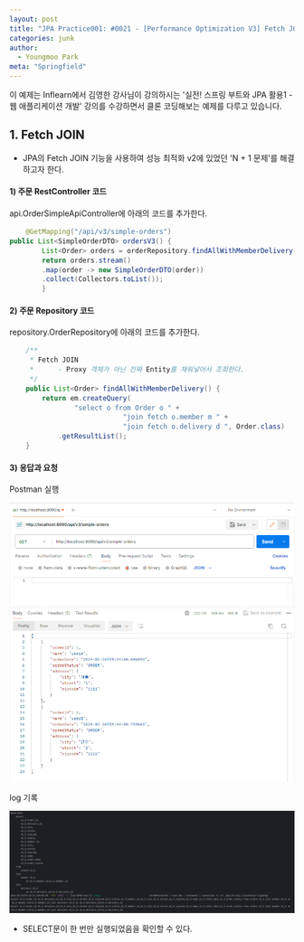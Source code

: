 ```yaml
---
layout: post
title: "JPA Practice001: #0021 - [Performance Optimization V3] Fetch JOIN"
categories: junk
author:
  - Youngmoo Park
meta: "Springfield"
---
```


이 예제는 Inflearn에서 김영한 강사님이 강의하시는 '실전! 스프링 부트와 JPA 활용1 - 웹 애플리케이션 개발' 강의를 수강하면서 클론 코딩해보는 예제를 다루고 있습니다.

## 1. Fetch JOIN

- JPA의 Fetch JOIN 기능을 사용하여 성능 최적화 v2에 있었던 'N + 1 문제'를 해결하고자 한다.

#### **1) 주문 RestController 코드**

api.OrderSimpleApiController에 아래의 코드를 추가한다.

```java
    @GetMapping("/api/v3/simple-orders")
public List<SimpleOrderDTO> ordersV3() {
        List<Order> orders = orderRepository.findAllWithMemberDelivery();
        return orders.stream()
        .map(order -> new SimpleOrderDTO(order))
        .collect(Collectors.toList());
        }
```

#### **2) 주문 Repository 코드**

repository.OrderRepository에 아래의 코드를 추가한다.

```java
    /**
     * Fetch JOIN
     *      - Proxy 객체가 아닌 진짜 Entity를 채워넣어서 조회한다.
     */
    public List<Order> findAllWithMemberDelivery() {
        return em.createQuery(
                "select o from Order o " +
                            "join fetch o.member m " +
                            "join fetch o.delivery d ", Order.class)
            .getResultList();
    }
```

#### **3) 응답과 요청**

Postman 실행

![IMAGE](/assets/images/spring-boot-jpa-practice001/0021/postman-v3.png)

log 기록

![IMAGE](/assets/images/spring-boot-jpa-practice001/0021/logs-of-fetch-join.png)

- SELECT문이 한 번만 실행되었음을 확인할 수 있다.